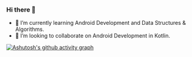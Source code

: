 ### Hi there 👋

- 🌱 I’m currently learning Android Development and Data Structures & Algorithms.
- 👯 I’m looking to collaborate on Android Development in Kotlin.


[![Ashutosh's github activity graph](https://activity-graph.herokuapp.com/graph?username=xpandeyed)](https://github.com/ashutosh00710/github-readme-activity-graph)
